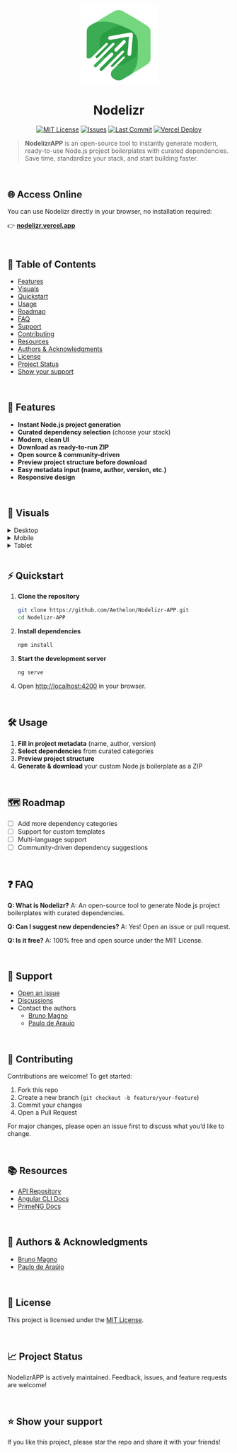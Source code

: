 <div align="center">

<img src="./public/favicon.svg" alt="Nodelizr Banner" width="180">

# Nodelizr

[![MIT License](https://img.shields.io/badge/license-MIT-green.svg)](./LICENSE)
[![Issues](https://img.shields.io/github/issues/Aethelon/Nodelizr-APP)](https://github.com/Aethelon/Nodelizr-APP/issues)
[![Last Commit](https://img.shields.io/github/last-commit/Aethelon/Nodelizr-APP)](https://github.com/Aethelon/Nodelizr-APP/commits/main)
[![Vercel Deploy](https://vercelbadge.vercel.app/api/brunoliratm/Nodelizr-API)](https://nodelizr-api.vercel.app)

</div>

> **NodelizrAPP** is an open-source tool to instantly generate modern, ready-to-use Node.js project boilerplates with curated dependencies. Save time, standardize your stack, and start building faster.

</br>

## 🌐 Access Online

You can use Nodelizr directly in your browser, no installation required:

👉 **[nodelizr.vercel.app](https://nodelizr.vercel.app)**

</br>

## 📖 Table of Contents

- [Features](#-features)
- [Visuals](#-visuals)
- [Quickstart](#-quickstart)
- [Usage](#-usage)
- [Roadmap](#-roadmap)
- [FAQ](#-faq)
- [Support](#-support)
- [Contributing](#-contributing)
- [Resources](#-resources)
- [Authors & Acknowledgments](#-authors--acknowledgments)
- [License](#-license)
- [Project Status](#-project-status)
- [Show your support](#-show-your-support)

</br>

## 🚀 Features

- **Instant Node.js project generation**
- **Curated dependency selection** (choose your stack)
- **Modern, clean UI**
- **Download as ready-to-run ZIP**
- **Open source & community-driven**
- **Preview project structure before download**
- **Easy metadata input (name, author, version, etc.)**
- **Responsive design**

</br>

## 📸 Visuals

<details>
<summary>Desktop</summary>

![Nodelizr Screenshot](./public/desktop.png)

</details>
<details>
<summary>Mobile</summary>

![Nodelizr Screenshot](./public/mobile.png)

</details>
<details>
<summary>Tablet</summary>

![Nodelizr Screenshot](./public/tablet.png)

</details>
</br>

## ⚡ Quickstart

1. **Clone the repository**
   ```bash
   git clone https://github.com/Aethelon/Nodelizr-APP.git
   cd Nodelizr-APP
   ```
2. **Install dependencies**
   ```bash
   npm install
   ```
3. **Start the development server**
   ```bash
   ng serve
   ```
4. Open [http://localhost:4200](http://localhost:4200) in your browser.

</br>

## 🛠️ Usage

1. **Fill in project metadata** (name, author, version)
2. **Select dependencies** from curated categories
3. **Preview project structure**
4. **Generate & download** your custom Node.js boilerplate as a ZIP

</br>

## 🗺️ Roadmap

- [ ] Add more dependency categories
- [ ] Support for custom templates
- [ ] Multi-language support
- [ ] Community-driven dependency suggestions

</br>

## ❓ FAQ

**Q: What is Nodelizr?**
A: An open-source tool to generate Node.js project boilerplates with curated dependencies.

**Q: Can I suggest new dependencies?**
A: Yes! Open an issue or pull request.

**Q: Is it free?**
A: 100% free and open source under the MIT License.

</br>

## 💬 Support

- [Open an issue](https://github.com/Aethelon/Nodelizr-APP/issues)
- [Discussions](https://github.com/Aethelon/Nodelizr-APP/discussions)
- Contact the authors
  - [Bruno Magno](https://github.com/brunoliratm)
  - [Paulo de Araujo](https://github.com/Paulo-Araujo-Jr)

</br>

## 🤝 Contributing

Contributions are welcome! To get started:

1. Fork this repo
2. Create a new branch (`git checkout -b feature/your-feature`)
3. Commit your changes
4. Open a Pull Request

For major changes, please open an issue first to discuss what you’d like to change.

</br>

## 📚 Resources

- [API Repository](https://github.com/Aethelon/Nodelizr-API)
- [Angular CLI Docs](https://angular.dev/tools/cli)
- [PrimeNG Docs](https://primeng.org/)

</br>

## 👤 Authors & Acknowledgments

- [Bruno Magno](https://github.com/brunoliratm)
- [Paulo de Araújo](https://github.com/Paulo-Araujo-Jr)

</br>

## 📄 License

This project is licensed under the [MIT License](LICENSE).

</br>

## 📈 Project Status

NodelizrAPP is actively maintained. Feedback, issues, and feature requests are welcome!

</br>

## ⭐️ Show your support

If you like this project, please star the repo and share it with your friends!

